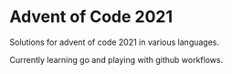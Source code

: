 # Advent of Code 2021

Solutions for advent of code 2021 in various languages.

Currently learning go and playing with github workflows.
